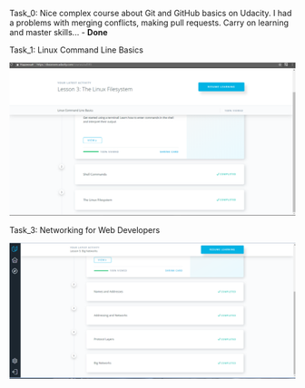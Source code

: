 Task_0: Nice complex course about Git and GitHub basics on Udacity. I had a problems with merging conflicts, making pull requests.
Carry on learning and master skills... - **Done** 

Task_1: Linux Command Line Basics 

![Task_1.1](Task_1/Images/Course_1.png)


Task_3: Networking for Web Developers
 
![Task_1.3](Task_1/Images/Course_3.png)
